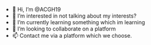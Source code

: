- 👋 Hi, I’m @ACGH19
- 👀 I’m interested in not talking about my interests?
- 🌱 I’m currently learning something which im learning
- 💞️ I’m looking to collaborate on a platform 
- 📫 Contact me via a platform which we choose. 

<!---
ACGH19/ACGH19 is a ✨ special ✨ repository because its `README.md` (this file) appears on your GitHub profile.
You can click the Preview link to take a look at your changes.
--->

